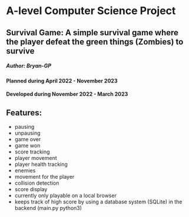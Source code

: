 # A-level Computer Science Project
## **Survival Game**: A simple survival game where the player defeat the green things (Zombies) to survive
##### Author: Bryan-GP
#### Planned during April 2022 - November 2023
#### Developed during November 2022 - March 2023

## Features:
- pausing
- unpausing
- game over
- game won
- score tracking
- player movement
- player health tracking
- enemies 
- movement for the player
- collision detection
- score display
- currently only playable on a local browser
- keeps track of high score by using a database system (SQLite) in the backend (main.py python3) 

